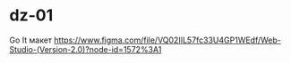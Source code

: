# dz-01
Go It
макет
https://www.figma.com/file/VQ02IIL57fc33U4GP1WEdf/Web-Studio-(Version-2.0)?node-id=1572%3A1
